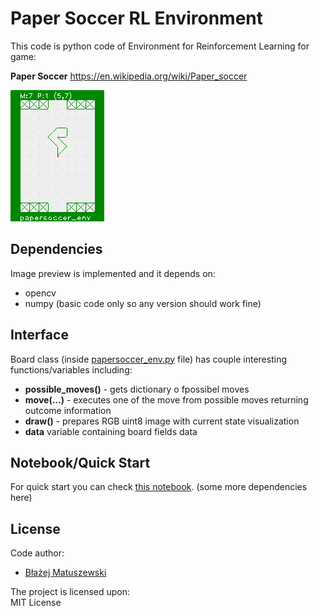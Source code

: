 # Paper Soccer RL Environment

This code is python code of Environment for Reinforcement Learning for game:  

**Paper Soccer**
https://en.wikipedia.org/wiki/Paper_soccer

![sample image](assets/sample.png)  

## Dependencies
Image preview is implemented and it depends on:
- opencv
- numpy
(basic code only so any version should work fine)

## Interface
Board class (inside [papersoccer_env.py](papersoccer_env.py) file) has couple interesting functions/variables including:
- **possible_moves()** - gets dictionary o fpossibel moves
- **move(...)** - executes one of the move from possible moves returning outcome information
- **draw()** - prepares RGB uint8 image with current state visualization
- **data** variable containing board fields data

## Notebook/Quick Start
For quick start you can check [this notebook](env.ipynb).
(some more dependencies here)

## License
Code author: 
- [Błażej Matuszewski](https://github.com/bwosh)

The project is licensed upon:  
MIT License
